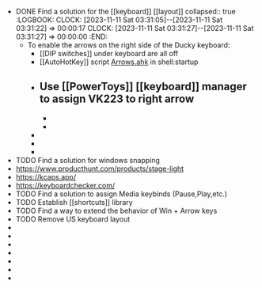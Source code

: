 - DONE Find a solution for the [[keyboard]] [[layout]]
  collapsed:: true
  :LOGBOOK:
  CLOCK: [2023-11-11 Sat 03:31:05]--[2023-11-11 Sat 03:31:22] =>  00:00:17
  CLOCK: [2023-11-11 Sat 03:31:27]--[2023-11-11 Sat 03:31:27] =>  00:00:00
  :END:
	- To enable the arrows on the right side of the Ducky keyboard:
		- [[DIP switches]] under keyboard are all off
		- [[AutoHotKey]] script [Arrows.ahk](../assets/Arrows_1699693175582_0.ahk) in shell:startup
		- Use [[PowerToys]] [[keyboard]] manager to assign VK223 to right arrow
			-
			-
			-
		-
		-
		-
- TODO Find a solution for windows snapping
- https://www.producthunt.com/products/stage-light
- https://kcaps.app/
- https://keyboardchecker.com/
- TODO Find a solution to assign Media keybinds (Pause,Play,etc.)
- TODO Establish [[shortcuts]] library
- TODO Find a way to extend the behavior of Win + Arrow keys
- TODO Remove US keyboard layout
-
-
-
-
-
-
-